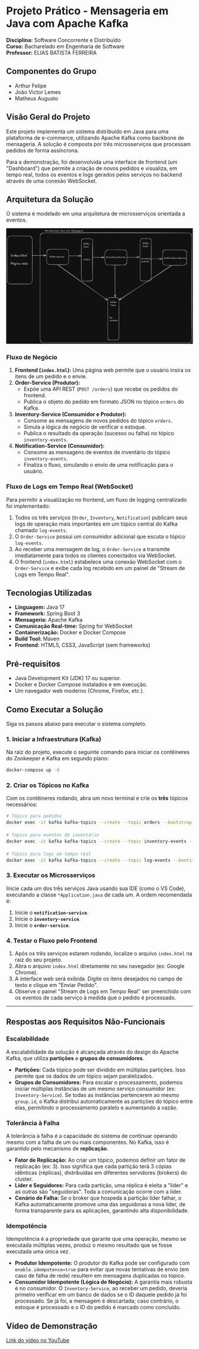 # Projeto Prático - Mensageria em Java com Apache Kafka

**Disciplina:** Software Concorrente e Distribuído  
**Curso:** Bacharelado em Engenharia de Software  
**Professor:** ELIAS BATISTA FERREIRA

## Componentes do Grupo

* Arthur Felipe
* João Victor Lemes
* Matheus Augusto

## Visão Geral do Projeto

Este projeto implementa um sistema distribuído em Java para uma plataforma de e-commerce, utilizando Apache Kafka como backbone de mensageria. A solução é composta por três microsserviços que processam pedidos de forma assíncrona.

Para a demonstração, foi desenvolvida uma interface de frontend (um "Dashboard") que permite a criação de novos pedidos e visualiza, em tempo real, todos os eventos e logs gerados pelos serviços no backend através de uma conexão WebSocket.

## Arquitetura da Solução

O sistema é modelado em uma arquitetura de microsserviços orientada a eventos.

![Imagem da arquitetura do sistema](https://github.com/arthurfdev/trabalho-completo-softwareconcorrente/blob/main/docs/ImagemArquiteturaSistema.png)

### Fluxo de Negócio

1.  **Frontend (`index.html`):** Uma página web permite que o usuário insira os itens de um pedido e o envie.
2.  **Order-Service (Produtor):**
    * Expõe uma API REST (`POST /orders`) que recebe os pedidos do frontend.
    * Publica o objeto do pedido em formato JSON no tópico `orders` do Kafka.
3.  **Inventory-Service (Consumidor e Produtor):**
    * Consome as mensagens de novos pedidos do tópico `orders`.
    * Simula a lógica de negócio de verificar o estoque.
    * Publica o resultado da operação (sucesso ou falha) no tópico `inventory-events`.
4.  **Notification-Service (Consumidor):**
    * Consome as mensagens de eventos de inventário do tópico `inventory-events`.
    * Finaliza o fluxo, simulando o envio de uma notificação para o usuário.

### Fluxo de Logs em Tempo Real (WebSocket)

Para permitir a visualização no frontend, um fluxo de logging centralizado foi implementado:
1.  Todos os três serviços (`Order`, `Inventory`, `Notification`) publicam seus logs de operação mais importantes em um tópico central do Kafka chamado `log-events`.
2.  O `Order-Service` possui um consumidor adicional que escuta o tópico `log-events`.
3.  Ao receber uma mensagem de log, o `Order-Service` a transmite imediatamente para todos os clientes conectados via WebSocket.
4.  O frontend (`index.html`) estabelece uma conexão WebSocket com o `Order-Service` e exibe cada log recebido em um painel de "Stream de Logs em Tempo Real".

## Tecnologias Utilizadas

* **Linguagem:** Java 17
* **Framework:** Spring Boot 3
* **Mensageria:** Apache Kafka
* **Comunicação Real-time:** Spring for WebSocket
* **Containerização:** Docker e Docker Compose
* **Build Tool:** Maven
* **Frontend:** HTML5, CSS3, JavaScript (sem frameworks)

## Pré-requisitos

* Java Development Kit (JDK) 17 ou superior.
* Docker e Docker Compose instalados e em execução.
* Um navegador web moderno (Chrome, Firefox, etc.).

## Como Executar a Solução

Siga os passos abaixo para executar o sistema completo.

### 1. Iniciar a Infraestrutura (Kafka)

Na raiz do projeto, execute o seguinte comando para iniciar os contêineres do Zookeeper e Kafka em segundo plano:
```bash
docker-compose up -d
````

### 2\. Criar os Tópicos no Kafka

Com os contêineres rodando, abra um novo terminal e crie os **três** tópicos necessários:

```bash
# Tópico para pedidos
docker exec -it kafka kafka-topics --create --topic orders --bootstrap-server localhost:9092

# Tópico para eventos de inventário
docker exec -it kafka kafka-topics --create --topic inventory-events --bootstrap-server localhost:9092

# Tópico para logs em tempo real
docker exec -it kafka kafka-topics --create --topic log-events --bootstrap-server localhost:9092
```

### 3\. Executar os Microsserviços

Inicie cada um dos três serviços Java usando sua IDE (como o VS Code), executando a classe `*Application.java` de cada um. A ordem recomendada é:

1.  Inicie o **`notification-service`**.
2.  Inicie o **`inventory-service`**.
3.  Inicie o **`order-service`**.

### 4\. Testar o Fluxo pelo Frontend

1.  Após os três serviços estarem rodando, localize o arquivo `index.html` na raiz do seu projeto.
2.  Abra o arquivo `index.html` diretamente no seu navegador (ex: Google Chrome).
3.  A interface web será exibida. Digite os itens desejados no campo de texto e clique em "Enviar Pedido".
4.  Observe o painel "Stream de Logs em Tempo Real" ser preenchido com os eventos de cada serviço à medida que o pedido é processado.

-----

## Respostas aos Requisitos Não-Funcionais

### Escalabilidade

A escalabilidade da solução é alcançada através do design do Apache Kafka, que utiliza **partições** e **grupos de consumidores**.

  * **Partições:** Cada tópico pode ser dividido em múltiplas partições. Isso permite que os dados de um tópico sejam paralelizados.
  * **Grupos de Consumidores:** Para escalar o processamento, podemos iniciar múltiplas instâncias de um mesmo serviço consumidor (ex: `Inventory-Service`). Se todas as instâncias pertencerem ao mesmo `group.id`, o Kafka distribui automaticamente as partições do tópico entre elas, permitindo o processamento paralelo e aumentando a vazão.

### Tolerância à Falha

A tolerância à falha é a capacidade do sistema de continuar operando mesmo com a falha de um ou mais componentes. No Kafka, isso é garantido pelo mecanismo de **replicação**.

  * **Fator de Replicação:** Ao criar um tópico, podemos definir um fator de replicação (ex: 3). Isso significa que cada partição terá 3 cópias idênticas (réplicas), distribuídas em diferentes servidores (brokers) do cluster.
  * **Líder e Seguidores:** Para cada partição, uma réplica é eleita a "líder" e as outras são "seguidoras". Toda a comunicação ocorre com a líder.
  * **Cenário de Falha:** Se o broker que hospeda a partição líder falhar, o Kafka automaticamente promove uma das seguidoras a nova líder, de forma transparente para as aplicações, garantindo alta disponibilidade.

### Idempotência

Idempotência é a propriedade que garante que uma operação, mesmo se executada múltiplas vezes, produz o mesmo resultado que se fosse executada uma única vez.

  * **Produtor Idempotente:** O produtor do Kafka pode ser configurado com `enable.idempotence=true` para evitar que novas tentativas de envio (em caso de falha de rede) resultem em mensagens duplicadas no tópico.
  * **Consumidor Idempotente (Lógica de Negócio):** A garantia mais robusta é no consumidor. O `Inventory-Service`, ao receber um pedido, deveria primeiro verificar em um banco de dados se o ID daquele pedido já foi processado. Se já foi, a mensagem é descartada; caso contrário, o estoque é processado e o ID do pedido é marcado como concluído.

## Vídeo de Demonstração
[Link do vídeo no YouTube](https://www.youtube.com/watch?v=DYG0MVtFTXE)

